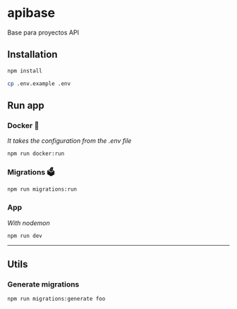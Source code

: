 # apibase

Base para proyectos API

## Installation

```bash
npm install
```

```bash
cp .env.example .env
```

## Run app

### Docker 🐳

_It takes the configuration from the .env file_

```bash
npm run docker:run
```

### Migrations 🗳️

```bash
npm run migrations:run
```

### App

_With nodemon_

```bash
npm run dev
```

---

## Utils

### Generate migrations

```bash
npm run migrations:generate foo
```
